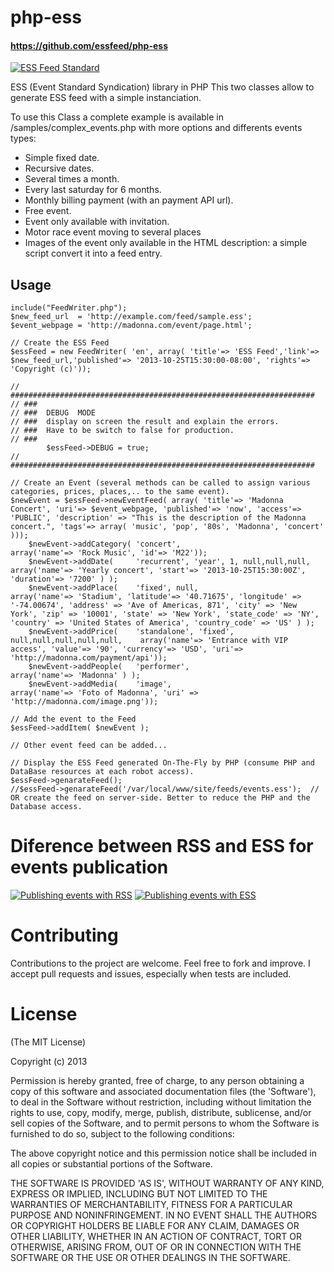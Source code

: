php-ess
=======

#### https://github.com/essfeed/php-ess

[![ESS Feed Standard](http://essfeed.org/images/8/87/ESS_logo_32x32.png)](http://essfeed.org/)

ESS (Event Standard Syndication) library in PHP
This two classes allow to generate ESS feed with a simple instanciation.


To use this Class a complete example is available in /samples/complex_events.php
with more options and differents events types: 
- Simple fixed date.
- Recursive dates.
- Several times a month.
- Every last saturday for 6 months.
- Monthly billing payment (with an payment API url).
- Free event.
- Event only available with invitation.
- Motor race event moving to several places
- Images of the event only available in the HTML description: a simple script convert it into a feed entry.


## Usage

 	include("FeedWriter.php");
  	$new_feed_url  = 'http://example.com/feed/sample.ess';
  	$event_webpage = 'http://madonna.com/event/page.html'; 
  	
	// Create the ESS Feed
	$essFeed = new FeedWriter( 'en', array( 'title'=> 'ESS Feed','link'=> $new_feed_url,'published'=> '2013-10-25T15:30:00-08:00', 'rights'=> 'Copyright (c)'));
 	
 	// ####################################################################
 	// ###
	// ###  DEBUG  MODE  
	// ###	display on screen the result and explain the errors. 
	// ###	Have to be switch to false for production.
	// ###
  			$essFeed->DEBUG = true;
	// ####################################################################
 	
	// Create an Event (several methods can be called to assign various categories, prices, places,.. to the same event).
	$newEvent = $essFeed->newEventFeed( array( 'title'=> 'Madonna Concert', 'uri'=> $event_webpage, 'published'=> 'now', 'access'=> 'PUBLIC', 'description' => "This is the description of the Madonna concert.", 'tags'=> array( 'music', 'pop', '80s', 'Madonna', 'concert' )));
  		$newEvent->addCategory( 'concert', 											array('name'=> 'Rock Music', 'id'=> 'M22'));
		$newEvent->addDate( 	'recurrent', 'year', 1, null,null,null,				array('name'=> 'Yearly concert', 'start'=> '2013-10-25T15:30:00Z', 'duration'=> '7200' ) );
		$newEvent->addPlace( 	'fixed', null,										array('name'=> 'Stadium', 'latitude'=> '40.71675', 'longitude' => '-74.00674', 'address' => 'Ave of Americas, 871', 'city' => 'New York', 'zip' => '10001', 'state' => 'New York', 'state_code' => 'NY', 'country' => 'United States of America', 'country_code' => 'US' ) );
		$newEvent->addPrice(	'standalone', 'fixed', null,null,null,null,null,	array('name'=> 'Entrance with VIP access', 'value'=> '90', 'currency'=> 'USD', 'uri'=> 'http://madonna.com/payment/api'));
		$newEvent->addPeople(	'performer',										array('name'=> 'Madonna' ) );
		$newEvent->addMedia(	'image', 											array('name'=> 'Foto of Madonna', 'uri' => 'http://madonna.com/image.png'));					
		
	// Add the event to the Feed
	$essFeed->addItem( $newEvent );
	
	// Other event feed can be added... 
	
	// Display the ESS Feed generated On-The-Fly by PHP (consume PHP and DataBase resources at each robot access).
	$essFeed->genarateFeed();
	//$essFeed->genarateFeed('/var/local/www/site/feeds/events.ess');  // OR create the feed on server-side. Better to reduce the PHP and the Database access.

# Diference between RSS and ESS for events publication
[![Publishing events with RSS](http://essfeed.org/images/6/64/Before_ess_with_rss.gif)](http://essfeed.org/)
[![Publishing events with ESS](http://essfeed.org/images/3/3b/After_with_ess.gif)](http://essfeed.org/)


# Contributing

Contributions to the project are welcome. Feel free to fork and improve. I accept pull requests and issues,
especially when tests are included.

# License

(The MIT License)

Copyright (c) 2013

Permission is hereby granted, free of charge, to any person obtaining
a copy of this software and associated documentation files (the
'Software'), to deal in the Software without restriction, including
without limitation the rights to use, copy, modify, merge, publish,
distribute, sublicense, and/or sell copies of the Software, and to
permit persons to whom the Software is furnished to do so, subject to
the following conditions:

The above copyright notice and this permission notice shall be
included in all copies or substantial portions of the Software.

THE SOFTWARE IS PROVIDED 'AS IS', WITHOUT WARRANTY OF ANY KIND,
EXPRESS OR IMPLIED, INCLUDING BUT NOT LIMITED TO THE WARRANTIES OF
MERCHANTABILITY, FITNESS FOR A PARTICULAR PURPOSE AND NONINFRINGEMENT.
IN NO EVENT SHALL THE AUTHORS OR COPYRIGHT HOLDERS BE LIABLE FOR ANY
CLAIM, DAMAGES OR OTHER LIABILITY, WHETHER IN AN ACTION OF CONTRACT,
TORT OR OTHERWISE, ARISING FROM, OUT OF OR IN CONNECTION WITH THE
SOFTWARE OR THE USE OR OTHER DEALINGS IN THE SOFTWARE.
